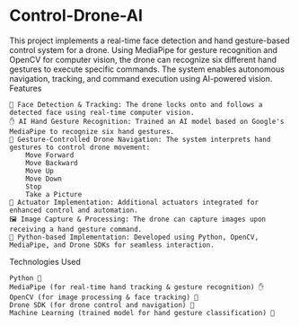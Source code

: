 # Control-Drone-AI
This project implements a real-time face detection and hand gesture-based control system for a drone. Using MediaPipe for gesture recognition and OpenCV for computer vision, the drone can recognize six different hand gestures to execute specific commands. The system enables autonomous navigation, tracking, and command execution using AI-powered vision.
Features

    🚁 Face Detection & Tracking: The drone locks onto and follows a detected face using real-time computer vision.
    ✋ AI Hand Gesture Recognition: Trained an AI model based on Google's MediaPipe to recognize six hand gestures.
    📡 Gesture-Controlled Drone Navigation: The system interprets hand gestures to control drone movement:
        Move Forward
        Move Backward
        Move Up
        Move Down
        Stop
        Take a Picture
    🤖 Actuator Implementation: Additional actuators integrated for enhanced control and automation.
    🖼️ Image Capture & Processing: The drone can capture images upon receiving a hand gesture command.
    🔗 Python-based Implementation: Developed using Python, OpenCV, MediaPipe, and Drone SDKs for seamless interaction.

Technologies Used

    Python 🐍
    MediaPipe (for real-time hand tracking & gesture recognition) ✋
    OpenCV (for image processing & face tracking) 📸
    Drone SDK (for drone control and navigation) 🚁
    Machine Learning (trained model for hand gesture classification) 🤖
